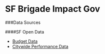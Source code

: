 # SF Brigade Impact Gov

###Data Sources

####SF Open Data
* [Budget Data](https://data.sfgov.org/City-Management-and-Ethics/Budget/xdgd-c79v )
* [Citywide Performance Data](https://data.sfgov.org/City-Management-and-Ethics/Citywide-Performance-Measurement-Annual-Report-FY1/6h77-suve)